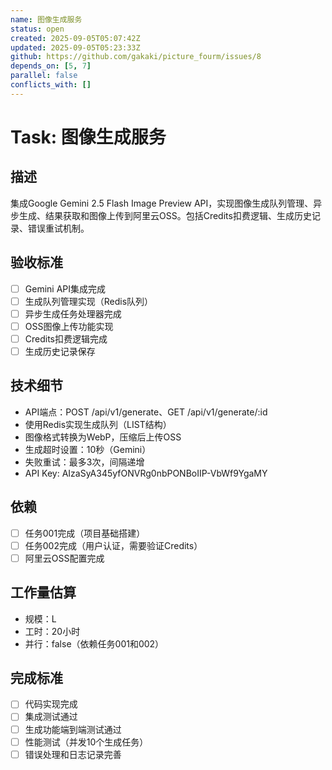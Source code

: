 ```yaml
---
name: 图像生成服务
status: open
created: 2025-09-05T05:07:42Z
updated: 2025-09-05T05:23:33Z
github: https://github.com/gakaki/picture_fourm/issues/8
depends_on: [5, 7]
parallel: false
conflicts_with: []
---
```


# Task: 图像生成服务

## 描述
集成Google Gemini 2.5 Flash Image Preview API，实现图像生成队列管理、异步生成、结果获取和图像上传到阿里云OSS。包括Credits扣费逻辑、生成历史记录、错误重试机制。

## 验收标准
- [ ] Gemini API集成完成
- [ ] 生成队列管理实现（Redis队列）
- [ ] 异步生成任务处理器完成
- [ ] OSS图像上传功能实现
- [ ] Credits扣费逻辑完成
- [ ] 生成历史记录保存

## 技术细节
- API端点：POST /api/v1/generate、GET /api/v1/generate/:id
- 使用Redis实现生成队列（LIST结构）
- 图像格式转换为WebP，压缩后上传OSS
- 生成超时设置：10秒（Gemini）
- 失败重试：最多3次，间隔递增
- API Key: AIzaSyA345yfONVRg0nbPONBoIIP-VbWf9YgaMY

## 依赖
- [ ] 任务001完成（项目基础搭建）
- [ ] 任务002完成（用户认证，需要验证Credits）
- [ ] 阿里云OSS配置完成

## 工作量估算
- 规模：L
- 工时：20小时
- 并行：false（依赖任务001和002）

## 完成标准
- [ ] 代码实现完成
- [ ] 集成测试通过
- [ ] 生成功能端到端测试通过
- [ ] 性能测试（并发10个生成任务）
- [ ] 错误处理和日志记录完善
